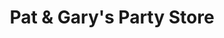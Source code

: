 ---
title: "Pat & Gary's Party Store"
url: /indian-river/pat-und-garys-party-store/
shop: Lebensmittel
---
